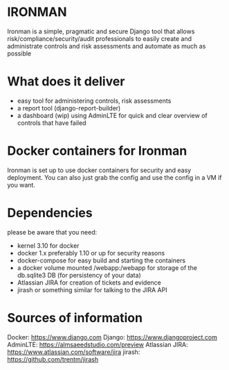 # IRONMAN
Ironman is a simple, pragmatic and secure Django tool that allows risk/compliance/security/audit professionals to easily create and administrate controls and risk assessments and automate as much as possible

# What does it deliver

* easy tool for administering controls, risk assessments 
* a report tool (django-report-builder)
* a dashboard (wip) using AdminLTE for quick and clear overview of controls that have failed

# Docker containers for Ironman
Ironman is set up to use docker containers for security and easy deployment.
You can also just grab the config and use the config in a VM if you want.

# Dependencies
please be aware that you need:

* kernel 3.10 for docker
* docker 1.x preferably 1.10 or up for security reasons
* docker-compose for easy build and starting the containers
* a docker volume mounted /webapp:/webapp for storage of the db.sqlite3 DB (for persistency of your data)
* Atlassian JIRA for creation of tickets and evidence
* jirash or something similar for talking to the JIRA API

# Sources of information
Docker: https://www.django.com
Django: https://www.djangoproject.com
AdminLTE: https://almsaeedstudio.com/preview
Atlassian JIRA: https://www.atlassian.com/software/jira
jirash: https://github.com/trentm/jirash

